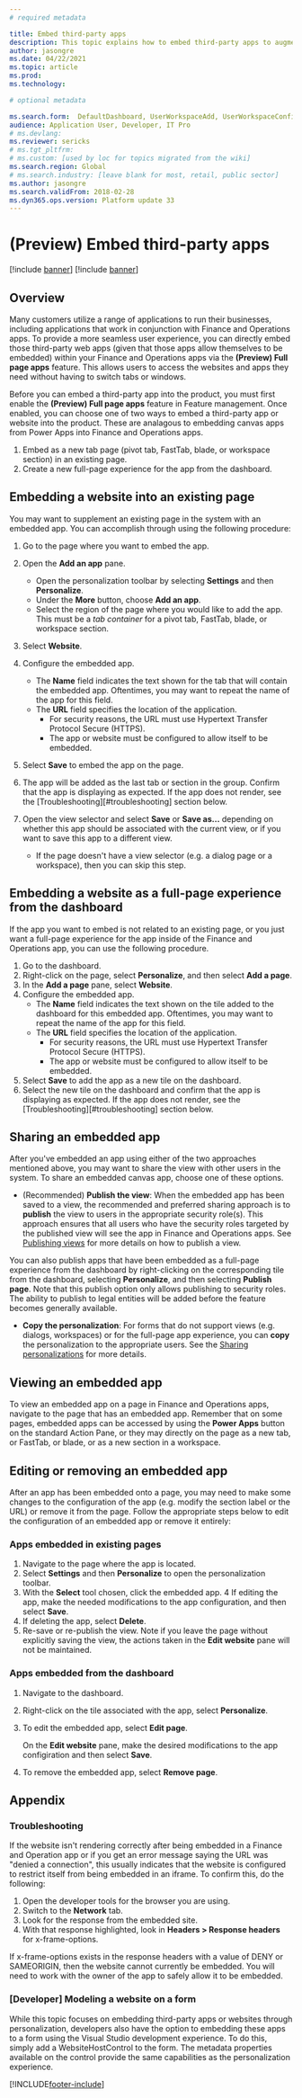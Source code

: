 ```yaml
---
# required metadata

title: Embed third-party apps 
description: This topic explains how to embed third-party apps to augment the product's functionality.
author: jasongre
ms.date: 04/22/2021
ms.topic: article
ms.prod: 
ms.technology: 

# optional metadata

ms.search.form:  DefaultDashboard, UserWorkspaceAdd, UserWorkspaceConfigureWebsite
audience: Application User, Developer, IT Pro
# ms.devlang: 
ms.reviewer: sericks
# ms.tgt_pltfrm: 
# ms.custom: [used by loc for topics migrated from the wiki]
ms.search.region: Global
# ms.search.industry: [leave blank for most, retail, public sector]
ms.author: jasongre
ms.search.validFrom: 2018-02-28
ms.dyn365.ops.version: Platform update 33
---
```


# (Preview) Embed third-party apps

[!include [banner](../includes/banner.md)]
[!include [banner](../includes/preview-banner.md)]

## Overview 

Many customers utilize a range of applications to run their businesses, including applications that work in conjunction with Finance and Operations apps. To provide a more seamless user experience, you can directly embed those third-party web apps (given that those apps allow themselves to be embedded) within your Finance and Operations apps via the **(Preview) Full page apps** feature. This allows users to access the websites and apps they need without having to switch tabs or windows. 

Before you can embed a third-party app into the product, you must first enable the **(Preview) Full page apps** feature in Feature management. Once enabled, you can choose one of two ways to embed a third-party app or website into the product. These are analagous to embedding canvas apps from Power Apps into Finance and Operations apps.

1. Embed as a new tab page (pivot tab, FastTab, blade, or workspace section) in an existing page. 
2. Create a new full-page experience for the app from the dashboard.

## Embedding a website into an existing page

You may want to supplement an existing page in the system with an embedded app. You can accomplish through using the following procedure:
 
1.  Go to the page where you want to embed the app. 

2.  Open the **Add an app** pane.
    - Open the personalization toolbar by selecting **Settings** and then **Personalize**.  
    - Under the **More** button, choose **Add an app**.  
    - Select the region of the page where you would like to add the app. This must be a *tab container* for a pivot tab, FastTab, blade, or workspace section. 

3.  Select **Website**. 

4.  Configure the embedded app.
    - The **Name** field indicates the text shown for the tab that will contain the embedded app. Oftentimes, you may want to repeat the name of the app for this field.
    - The **URL** field specifies the location of the application.
        -  For security reasons, the URL must use Hypertext Transfer Protocol Secure (HTTPS).
        -  The app or website must be configured to allow itself to be embedded. 

5.  Select **Save** to embed the app on the page. 
6.  The app will be added as the last tab or section in the group. Confirm that the app is displaying as expected. If the app does not render, see the [Troubleshooting][#troubleshooting] section below. 
    
7.  Open the view selector and select **Save** or **Save as...** depending on whether this app should be associated with the current view, or if you want to save this app to a different view.  
    -  If the page doesn't have a view selector (e.g. a dialog page or a workspace), then you can skip this step. 

## Embedding a website as a full-page experience from the dashboard

If the app you want to embed is not related to an existing page, or you just want a full-page experience for the app inside of the Finance and Operations app, you can use the  following procedure. 

1.  Go to the dashboard.
2.  Right-click on the page, select **Personalize**, and then select **Add a page**. 
3.  In the **Add a page** pane, select **Website**.
4.  Configure the embedded app.
    - The **Name** field indicates the text shown on the tile added to the dashboard for this embedded app. Oftentimes, you may want to repeat the name of the app for this field.
    - The **URL** field specifies the location of the application.
        -  For security reasons, the URL must use Hypertext Transfer Protocol Secure (HTTPS).
        -  The app or website must be configured to allow itself to be embedded. 
5.  Select **Save** to add the app as a new tile on the dashboard. 
6.  Select the new tile on the dashboard and confirm that the app is displaying as expected. If the app does not render, see the [Troubleshooting][#troubleshooting] section below.

## Sharing an embedded app

After you've embedded an app using either of the two approaches mentioned above, you may want to share the view with other users in the system. To share an embedded canvas app, choose one of these options.

- (Recommended) **Publish the view**: When the embedded app has been saved to a view, the recommended and preferred sharing approach is to **publish** the view to users in the appropriate security role(s). This approach ensures that all users who have the security roles targeted by the published view will see the app in Finance and Operations apps. See [Publishing views](saved-views.md#publishing-views) for more details on how to publish a view.

 You can also publish apps that have been embedded as a full-page experience from the dashboard by right-clicking on the corresponding tile from the dashboard, selecting **Personalize**, and then selecting **Publish page**. Note that this publish option only allows publishing to security roles. The ability to publish to legal entities will be added before the feature becomes generally available.  

- **Copy the personalization**: For forms that do not support views (e.g. dialogs, workspaces) or for the full-page app experience, you can **copy** the personalization to the appropriate users. See the [Sharing personalizations](personalize-user-experience.md#sharing-personalizations) for more details. 

## Viewing an embedded app

To view an embedded app on a page in Finance and Operations apps, navigate to the page that has an embedded app. Remember that on some pages, embedded apps can be accessed by using the **Power Apps** button on the standard Action Pane, or they may directly on the page as a new tab, or FastTab, or blade, or as a new section in a workspace. 

## Editing or removing an embedded app

After an app has been embedded onto a page, you may need to make some changes to the configuration of the app (e.g. modify the section label or the URL) or remove it from the page. Follow the appropriate steps below to edit the configuration of an embedded app or remove it entirely:

### Apps embedded in existing pages
1. Navigate to the page where the app is located.
2. Select **Settings** and then **Personalize** to open the personalization toolbar. 
3. With the **Select** tool chosen, click the embedded app. 
4  If editing the app, make the needed modifications to the app configuration, and then select **Save**.
5. If deleting the app, select **Delete**.
6. Re-save or re-publish the view. Note if you leave the page without explicitly saving the view, the actions taken in the **Edit website** pane will not be maintained.  

### Apps embedded from the dashboard
1. Navigate to the dashboard.
2. Right-click on the tile associated with the app, select **Personalize**.
3. To edit the embedded app, select **Edit page**. 
   
   On the **Edit website** pane, make the desired modifications to the app configiration and then select **Save**.
   
5. To remove the embedded app, select **Remove page**.

## Appendix

### Troubleshooting

If the website isn't rendering correctly after being embedded in a Finance and Operation app or if you get an error message saying the URL was "denied a connection", this usually indicates that the website is configured to restrict itself from being embedded in an iframe. To confirm this, do the following: 

1. Open the developer tools for the browser you are using. 
2. Switch to the **Network** tab.
3. Look for the response from the embedded site. 
4. With that response highlighted, look in **Headers > Response headers** for x-frame-options. 

If x-frame-options exists in the response headers with a value of DENY or SAMEORIGIN, then the website cannot currently be embedded. You will need to work with the owner of the app to safely allow it to be embedded.  

### [Developer] Modeling a website on a form
While this topic focuses on embedding third-party apps or websites through personalization, developers also have the option to embedding these apps to a form using the Visual Studio development experience. To do this, simply add a WebsiteHostControl to the form. The metadata properties available on the control provide the same capabilities as the personalization experience.


[!INCLUDE[footer-include](../../../includes/footer-banner.md)]
